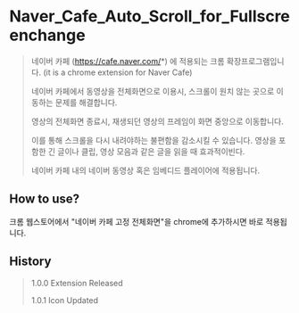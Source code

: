 # Naver_Cafe_Auto_Scroll_for_Fullscreenchange
>네이버 카페 (https://cafe.naver.com/*) 에 적용되는 크롬 확장프로그램입니다.
>(it is a chrome extension for Naver Cafe)
>
>네이버 카페에서 동영상을 전체화면으로 이용시, 스크롤이 원치 않는 곳으로 이동하는 문제를 해결합니다.
>
>영상의 전체화면 종료시, 재생되던 영상의 프레임이 화면 중앙으로 이동합니다.
>
>이를 통해 스크롤을 다시 내려야하는 불편함을 감소시킬 수 있습니다. 영상을 포함한 긴 글이나 클립, 영상 모음과 같은 글을 읽을 때 효과적이빈다.
>
>네이버 카페 내의 네이버 동영상 혹은 임베디드 플레이어에 적용됩니다.
>
## How to use?
크롬 웹스토어에서 "네이버 카페 고정 전체화면"을 chrome에 추가하시면 바로 적용됩니다.

## History
> 1.0.0 Extension Released
>
> 1.0.1 Icon Updated 
